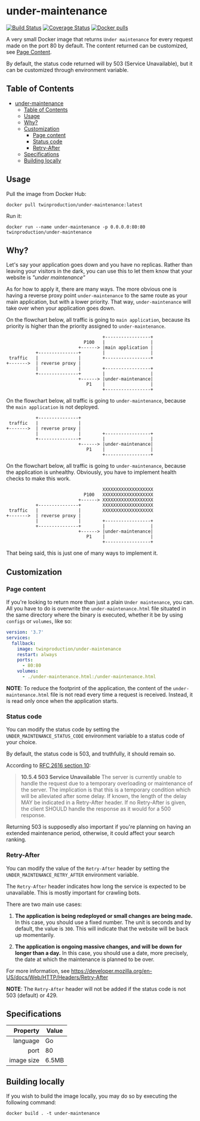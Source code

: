 # under-maintenance

[![Build Status](https://travis-ci.com/TwinProduction/under-maintenance.svg?branch=master)](https://travis-ci.com/TwinProduction/under-maintenance)
[![Coverage Status](https://coveralls.io/repos/github/TwinProduction/under-maintenance/badge.svg?branch=master)](https://coveralls.io/github/TwinProduction/under-maintenance?branch=master)
[![Docker pulls](https://img.shields.io/docker/pulls/twinproduction/under-maintenance.svg)](https://cloud.docker.com/repository/docker/twinproduction/under-maintenance)

A very small Docker image that returns `Under maintenance` for every request made on the port 80 by default. 
The content returned can be customized, see [Page Content](#page-content).

By default, the status code returned will by 503 (Service Unavailable), but it can be customized through environment variable.


## Table of Contents

- [under-maintenance](#under-maintenance)
  * [Table of Contents](#table-of-contents)
  * [Usage](#usage)
  * [Why?](#why)
  * [Customization](#customization)
    + [Page content](#page-content)
    + [Status code](#status-code)
    + [Retry-After](#retry-after)
  * [Specifications](#specifications)
  * [Building locally](#building-locally)


## Usage

Pull the image from Docker Hub:

```
docker pull twinproduction/under-maintenance:latest
```

Run it:

```
docker run --name under-maintenance -p 0.0.0.0:80:80 twinproduction/under-maintenance
```


## Why?

Let's say your application goes down and you have no replicas. 
Rather than leaving your visitors in the dark, you can use this to let them know that 
your website is _"under maintenance"_

As for how to apply it, there are many ways. The more obvious one is having a reverse proxy point `under-maintenance` to the same route as your main application, but with a lower priority. That way, 
`under-maintenance` will take over when your application goes down.

On the flowchart below, all traffic is going to `main application`, because its priority is higher
than the priority assigned to `under-maintenance`.

```
                                    +-----------------+
                             P100   |                 |
                           +------> |main application |
           +---------------+        |                 |
 traffic   |               |        +-----------------+
+------->  | reverse proxy |
           |               |        +-----------------+
           +---------------+        |                 |
                           +------> |under-maintenance|
                              P1    |                 |
                                    +-----------------+
```

On the flowchart below, all traffic is going to `under-maintenance`, because the `main application` is not deployed.

```
           +---------------+
 traffic   |               |
+------->  | reverse proxy |
           |               |        +-----------------+
           +---------------+        |                 |
                           +------> |under-maintenance|
                              P1    |                 |
                                    +-----------------+
```

On the flowchart below, all traffic is going to `under-maintenance`, because the application is unhealthy. Obviously, you have to implement health checks to make this work.

```
                                    XXXXXXXXXXXXXXXXXXX
                             P100   XXXXXXXXXXXXXXXXXXX
                           +------> XXXXXXXXXXXXXXXXXXX
           +---------------+        XXXXXXXXXXXXXXXXXXX
 traffic   |               |        XXXXXXXXXXXXXXXXXXX
+------->  | reverse proxy |
           |               |        +-----------------+
           +---------------+        |                 |
                           +------> |under-maintenance|
                              P1    |                 |
                                    +-----------------+
```

That being said, this is just one of many ways to implement it.


## Customization

### Page content

If you're looking to return more than just a plain `Under maintenance`, you can. All you have to do is overwrite the `under-maintenance.html` file situated in the same directory where the binary is executed, whether it be by using `configs` or `volumes`, like so:

```yaml
version: '3.7'
services:
  fallback:
    image: twinproduction/under-maintenance
    restart: always
    ports:
      - 80:80
    volumes:
      - ./under-maintenance.html:/under-maintenance.html
```

**NOTE**: To reduce the footprint of the application, the content of the `under-maintenance.html` file is not read every time a request is received. 
Instead, it is read only once when the application starts.


### Status code

You can modify the status code by setting the `UNDER_MAINTENANCE_STATUS_CODE` environment variable to a status code of your choice.

By default, the status code is 503, and truthfully, it should remain so.

According to [RFC 2616 section 10](https://www.w3.org/Protocols/rfc2616/rfc2616-sec10.html):

> **10.5.4 503 Service Unavailable**
> The server is currently unable to handle the request due to a temporary overloading or maintenance of the server. The implication is that this is a temporary condition which will be alleviated after some delay. If known, the length of the delay MAY be indicated in a Retry-After header. If no Retry-After is given, the client SHOULD handle the response as it would for a 500 response. 

Returning 503 is supposedly also important if you're planning on having an extended maintenance period, otherwise, it could affect your search ranking.


### Retry-After

You can modify the value of the `Retry-After` header by setting the `UNDER_MAINTENANCE_RETRY_AFTER` environment variable. 

The `Retry-After` header indicates how long the service is expected to be unavailable.
This is mostly important for crawling bots.

There are two main use cases:

1. **The application is being redeployed or small changes are being made.** 
In this case, you should use a fixed number. The unit is seconds and by default, the value is `300`. This will indicate that the website will be back up momentarily.

2. **The application is ongoing massive changes, and will be down for longer than a day.**
In this case, you should use a date, more precisely, the date at which the maintenance is planned to be over.

For more information, see https://developer.mozilla.org/en-US/docs/Web/HTTP/Headers/Retry-After

**NOTE**: The `Retry-After` header will not be added if the status code is not 503 (default) or 429.


## Specifications

| Property    | Value |
|------------:|-------|
| language    | Go    |
| port        | 80    |
| image size  | 6.5MB |


## Building locally

If you wish to build the image locally, you may do so by executing the following command:

```
docker build . -t under-maintenance
```
